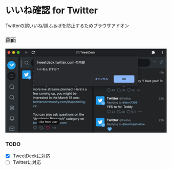 # いいね確認 for Twitter
Twitterの誤いいね/誤ふぁぼを防止するためブラウザアドオン

### 画面
![](preview.png)

### TODO
- [x] TweetDeckに対応
- [ ] Twitterに対応
